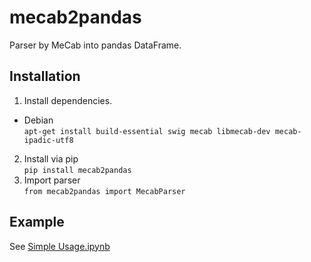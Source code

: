 # mecab2pandas
Parser by MeCab into pandas DataFrame.

## Installation
1. Install dependencies.
  - Debian  
  `apt-get install build-essential swig mecab libmecab-dev mecab-ipadic-utf8`
2. Install via pip  
  `pip install mecab2pandas`
3. Import parser  
  `from mecab2pandas import MecabParser`

## Example
See [Simple Usage.ipynb](https://github.com/Lucky-Mano/mecab2pandas/blob/master/notebooks/Simple%20Usage.ipynb)
